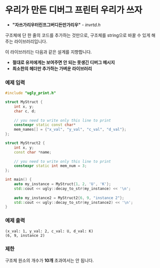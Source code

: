 # 우리가 만든 디버그 프린터 우리가 쓰자

* **"자쓰가리우터린프그버디든만가리우"** - *invrtd.h*

구조체에 단 한 줄의 코드를 추가하는 것만으로, 구조체를 string으로 바꿀 수 있게 해 주는 라이브러리입니다.

이 라이브러리는 다음과 같은 설계를 지향합니다.

* **절대로 유저에게는 보여주면 안 되는 못생긴 디버그 메시지**
* **최소한의 헤더만 추가하는 가벼운 라이브러리**

### 예제 입력

```cpp
#include "ugly_print.h"

struct MyStruct {
    int x, y;
    char c, d;
    
    // you need to write only this line to print
    constexpr static const char* 
    mem_names[] = {"x_val", "y_val", "c_val", "d_val"};
};

struct MyStruct2 {
    int x, y;
    const char *name;
    
    // you need to write only this line to print
    constexpr static int mem_num = 3;
};

int main() {
    auto my_instance = MyStruct{1, 2, 'U', 'K'};
    std::cout << ugly::decay_to_str(my_instance) << '\n';
    
    auto my_instance2 = MyStruct2{6, 9, "instance 2"};
    std::cout << ugly::decay_to_str(my_instance2) << '\n';
}
```

### 예제 출력
```
(x_val: 1, y_val: 2, c_val: U, d_val: K)
(6, 9, instance 2)
```

### 제한
구조체 원소의 개수가 **10개** 초과여서는 안 됩니다.

